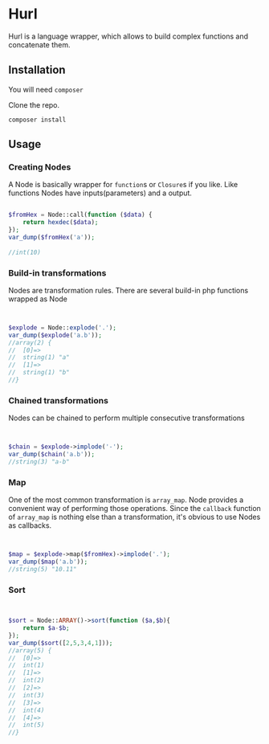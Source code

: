 # Hurl

Hurl is a language wrapper, which allows to build complex functions and concatenate them.

## Installation

You will need ``composer``

Clone the repo.

``composer install``

## Usage

### Creating Nodes
A Node is basically wrapper for ``function``s or  ``Closure``s if you like.
Like functions Nodes have inputs(parameters) and a output.

```php

$fromHex = Node::call(function ($data) {
    return hexdec($data);
});
var_dump($fromHex('a'));
        
//int(10)

```

### Build-in transformations
Nodes are transformation rules. There are several build-in php functions wrapped as Node
```php


$explode = Node::explode('.');
var_dump($explode('a.b'));
//array(2) {
//  [0]=>
//  string(1) "a"
//  [1]=>
//  string(1) "b"
//}


```


### Chained transformations
Nodes can be chained to perform multiple consecutive transformations

```php


$chain = $explode->implode('-');
var_dump($chain('a.b'));
//string(3) "a-b"

```



### Map
One of the most common transformation is ``array_map``. Node provides a convenient way of performing those operations.
Since the ``callback`` function of ``array_map`` is nothing else than a transformation, it's obvious to use Nodes as callbacks.


```php


$map = $explode->map($fromHex)->implode('.');
var_dump($map('a.b'));
//string(5) "10.11"

```



### Sort

```php


$sort = Node::ARRAY()->sort(function ($a,$b){
    return $a-$b;
});
var_dump($sort([2,5,3,4,1]));
//array(5) {
//  [0]=>
//  int(1)
//  [1]=>
//  int(2)
//  [2]=>
//  int(3)
//  [3]=>
//  int(4)
//  [4]=>
//  int(5)
//}

```